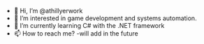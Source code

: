 - 👋 Hi, I’m @athillyerwork
- 👀 I’m interested in game development and systems automation.
- 🌱 I’m currently learning C# with the .NET framework
- 📫 How to reach me? -will add in the future

<!---
athillyerwork/athillyerwork is a ✨ special ✨ repository because its `README.md` (this file) appears on your GitHub profile.
You can click the Preview link to take a look at your changes.
--->
